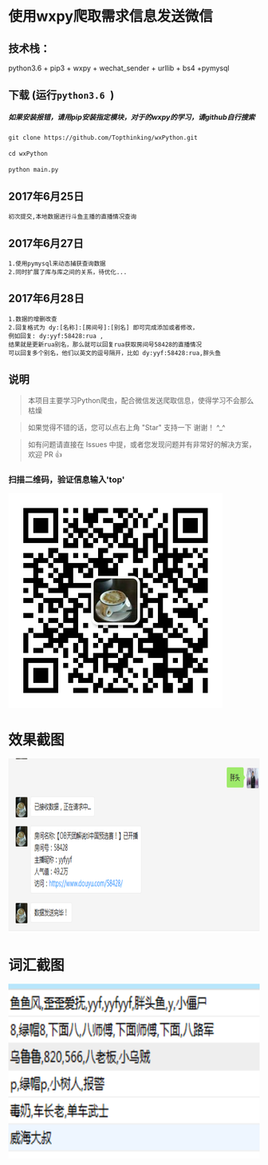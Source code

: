 # 使用wxpy爬取需求信息发送微信

## 技术栈：

python3.6 + pip3 + wxpy + wechat_sender + urllib + bs4 +pymysql

## 下载 (运行`python3.6 `)
##### 如果安装报错，请用pip安装指定模块，对于的wxpy的学习，请github自行搜索

 	git clone https://github.com/Topthinking/wxPython.git
	
 	cd wxPython

 	python main.py
 	
## 2017年6月25日
```
初次提交,本地数据进行斗鱼主播的直播情况查询
```
## 2017年6月27日
```
1.使用pymysql来动态捕获查询数据
2.同时扩展了库与库之间的关系，待优化...
```
## 2017年6月28日
```
1.数据的增删改查
2.回复格式为 dy:[名称]:[房间号]:[别名] 即可完成添加或者修改，
例如回复: dy:yyf:58428:rua , 
结果就是更新rua别名，那么就可以回复rua获取房间号58428的直播情况
可以回复多个别名，他们以英文的逗号隔开，比如 dy:yyf:58428:rua,胖头鱼
```
## 说明

>  本项目主要学习Python爬虫，配合微信发送爬取信息，使得学习不会那么枯燥

>  如果觉得不错的话，您可以点右上角 "Star" 支持一下 谢谢！ ^_^

>  如有问题请直接在 Issues 中提，或者您发现问题并有非常好的解决方案，欢迎 PR 👍

### 扫描二维码，验证信息输入'top'
![](https://github.com/Topthinking/wxPython/blob/master/doc/top.jpg)

# 效果截图
<img src="https://github.com/Topthinking/wxPython/blob/master/doc/show.png" width="760" height="350"/> 

# 词汇截图
<img src="https://github.com/Topthinking/wxPython/blob/master/doc/word.png" width="760" height="350"/>